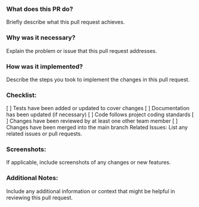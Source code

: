 
### What does this PR do? 
Briefly describe what this pull request achieves.
### Why was it necessary? 
Explain the problem or issue that this pull request addresses.

### How was it implemented? 
Describe the steps you took to implement the changes in this pull request.

### Checklist:
[ ] Tests have been added or updated to cover changes
[ ] Documentation has been updated (if necessary)
[ ] Code follows project coding standards
[ ] Changes have been reviewed by at least one other team member
[ ] Changes have been merged into the main branch
Related Issues: List any related issues or pull requests.

### Screenshots: 
If applicable, include screenshots of any changes or new features.

### Additional Notes: 
Include any additional information or context that might be helpful in reviewing this pull request.